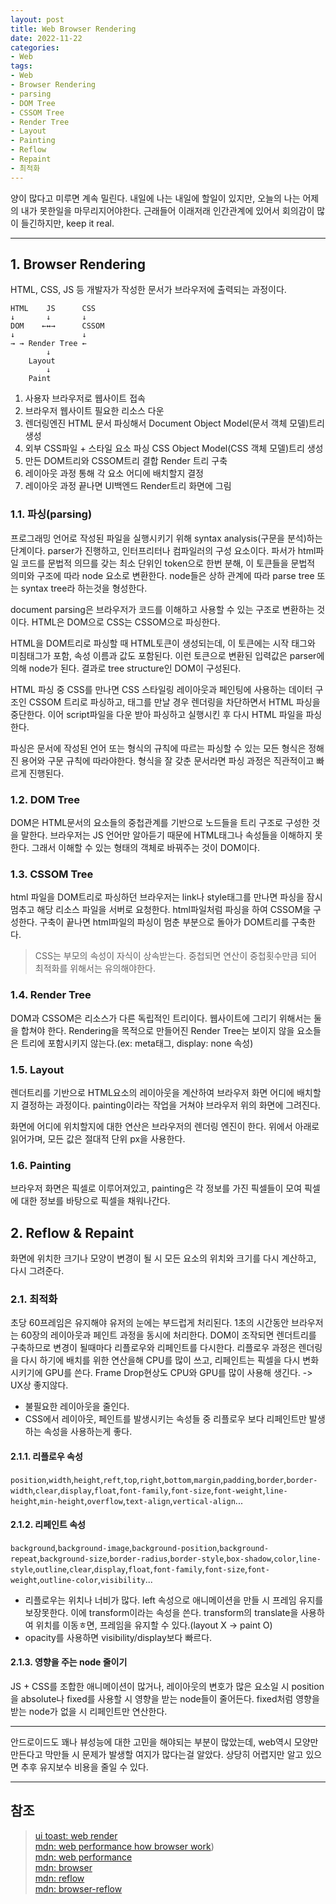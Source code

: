 ```yaml
---
layout: post
title: Web Browser Rendering
date: 2022-11-22
categories:
- Web
tags:
- Web
- Browser Rendering
- parsing
- DOM Tree
- CSSOM Tree
- Render Tree
- Layout
- Painting
- Reflow
- Repaint
- 최적화
---
```


양이 많다고 미루면 계속 밀린다. 내일에 나는 내일에 할일이 있지만, 오늘의 나는 어제의 내가 못한일을 마무리지어야한다. 근래들어 이래저래 인간관계에 있어서 회의감이 많이 들긴하지만, keep it real.

---

## 1. Browser Rendering

HTML, CSS, JS 등 개발자가 작성한 문서가 브라우저에 출력되는 과정이다.

```
HTML    JS      CSS
↓       ↓       ↓
DOM    ←↔→      CSSOM
↓               ↓
→ → Render Tree ←
        ↓
    Layout
        ↓
    Paint
```

1. 사용자 브라우저로 웹사이트 접속
2. 브라우저 웹사이트 필요한 리소스 다운
3. 렌더링엔진 HTML 문서 파싱해서 Document Object Model(문서 객체 모델)트리 생성
4. 외부 CSS파일 + 스타일 요소 파싱 CSS Object Model(CSS 객체 모델)트리 생성
5. 만든 DOM트리와 CSSOM트리 결합 Render 트리 구축
6. 레이아웃 과정 통해 각 요소 어디에 배치할지 결정
7. 레이아웃 과정 끝나면 UI백엔드 Render트리 화면에 그림

### 1.1. 파싱(parsing)

프로그래밍 언어로 작성된 파일을 실행시키기 위해 syntax analysis(구문을 분석)하는 단계이다. parser가 진행하고, 인터프리터나 컴파일러의 구성 요소이다. 파서가 html파일 코드를 문법적 의므를 갖는 최소 단위인 token으로 한번 분해, 이 토큰들을 문법적 의미와 구조에 따라 node 요소로 변환한다. node들은 상하 관계에 따라 parse tree 또는 syntax tree라 하는것을 형성한다.

document parsing은 브라우저가 코드를 이해하고 사용할 수 있는 구조로 변환하는 것이다. HTML은 DOM으로 CSS는 CSSOM으로 파싱한다.

HTML을 DOM트리로 파싱할 때 HTML토큰이 생성되는데, 이 토큰에는 시작 태그와 미침태그가 포함, 속성 이름과 값도 포함된다. 이런 토큰으로 변환된 입력값은 parser에 의해 node가 된다. 결과로 tree structure인 DOM이 구성된다.

HTML 파싱 중 CSS를 만나면 CSS 스타일링 레이아웃과 페인팅에 사용하는 데이터 구조인 CSSOM 트리로 파싱하고, 태그를 만날 경우 렌더링을 차단하면서 HTML 파싱을 중단한다. 이어 script파일을 다운 받아 파싱하고 실행시킨 후 다시 HTML 파일을 파싱한다.

파싱은 문서에 작성된 언어 또는 형식의 규칙에 따르는 파싱할 수 있는 모든 형식은 정해진 용어와 구문 규칙에 따라야한다. 형식을 잘 갖춘 문서라면 파싱 과정은 직관적이고 빠르게 진행된다.

### 1.2. DOM Tree

DOM은 HTML문서의 요소들의 중첩관계를 기반으로 노드들을 트리 구조로 구성한 것을 말한다. 브라우저는 JS 언어만 알아듣기 때문에 HTML태그나 속성들을 이해하지 못한다. 그래서 이해할 수 있는 형태의 객체로 바꿔주는 것이 DOM이다.

### 1.3. CSSOM Tree

html 파일을 DOM트리로 파싱하던 브라우저는 link나 style태그를 만나면 파싱을 잠시 멈추고 해당 리소스 파일을 서버로 요청한다. html파일처럼 파싱을 하여 CSSOM을 구성한다. 구축이 끝나면 html파일의 파싱이 멈춘 부분으로 돌아가 DOM트리를 구축한다.

> CSS는 부모의 속성이 자식이 상속받는다. 중첩되면 연산이 중첩횟수만큼 되어 최적화를 위해서는 유의해야한다.

### 1.4. Render Tree

DOM과 CSSOM은 리소스가 다른 독립적인 트리이다. 웹사이트에 그리기 위해서는 둘을 합쳐야 한다. Rendering을 목적으로 만들어진 Render Tree는 보이지 않을 요소들은 트리에 포함시키지 않는다.(ex: meta태그, display: none 속성)

### 1.5. Layout

렌더트리를 기반으로 HTML요소의 레이아웃을 계산하여 브라우저 화면 어디에 배치할지 결정하는 과정이다. painting이라는 작업을 거쳐야 브라우저 위의 화면에 그려진다.

화면에 어디에 위치할지에 대한 연산은 브라우저의 렌더링 엔진이 한다. 위에서 아래로 읽어가며, 모든 값은 절대적 단위 px을 사용한다.

### 1.6. Painting

브라우저 화면은 픽셀로 이루어져있고, painting은 각 정보를 가진 픽셀들이 모여 픽셀에 대한 정보를 바탕으로 픽셀을 채워나간다.

## 2. Reflow & Repaint

화면에 위치한 크기나 모양이 변경이 될 시 모든 요소의 위치와 크기를 다시 계산하고, 다시 그려준다.

### 2.1. 최적화

초당 60프레임은 유지해야 유저의 눈에는 부드럽게 처리된다. 1초의 시간동안 브라우저는 60장의 레이아웃과 페인트 과정을 동시에 처리한다. DOM이 조작되면 렌더트리를 구축하므로 변경이 될때마다 리플로우와 리페인트를 다시한다. 리플로우 과정은 렌더링을 다시 하기에 배치를 위한 연산을해 CPU를 많이 쓰고, 리페인트는 픽셀을 다시 변화시키기에 GPU를 쓴다. Frame Drop현상도 CPU와 GPU를 많이 사용해 생긴다. -> UX상 좋지않다.

- 불필요한 레이아웃을 줄인다.
- CSS에서 레이아웃, 페인트를 발생시키는 속성들 중 리플로우 보다 리페인트만 발생하는 속성을 사용하는게 좋다.

#### 2.1.1. 리플로우 속성

`position`,`width`,`height`,`reft`,`top`,`right`,`bottom`,`margin`,`padding`,`border`,`border-width`,`clear`,`display`,`float`,`font-family`,`font-size`,`font-weight`,`line-height`,`min-height`,`overflow`,`text-align`,`vertical-align`...

#### 2.1.2. 리페인트 속성

`background`,`background-image`,`background-position`,`background-repeat`,`background-size`,`border-radius`,`border-style`,`box-shadow`,`color`,`line-style`,`outline`,`clear`,`display`,`float`,`font-family`,`font-size`,`font-weight`,`outline-color`,`visibility`...

- 리플로우는 위치나 너비가 많다. left 속성으로 애니메이션을 만들 시 프레임 유지를 보장못한다. 이에 transform이라는 속성을 쓴다. transform의 translate을 사용하여 위치를 이동ㅎ면, 프레임을 유지할 수 있다.(layout X -> paint O)
- opacity를 사용하면 visibility/display보다 빠르다.

#### 2.1.3. 영향을 주는 node 줄이기

JS + CSS를 조합한 애니메이션이 많거나, 레이아웃의 변호가 많은 요소일 시 position을 absolute나 fixed를 사용할 시 영향을 받는 node들이 줄어든다. fixed처럼 영향을 받는 node가 없을 시 리페인트만 연산한다.

---

안드로이드도 꽤나 뷰성능에 대한 고민을 해야되는 부분이 많았는데, web역시 모양만 만든다고 막만들 시 문제가 발생할 여지가 많다는걸 알았다. 상당히 어렵지만 알고 있으면 추후 유지보수 비용을 줄일 수 있다.

---

## 참조

> [ui toast: web render](https://ui.toast.com/weekly-pick/ko_20171016)   
> [mdn: web performance how browser work](https://developer.mozilla.org/ko/docs/Web/Performance/How_browsers_work#%EA%B0%99%EC%9D%B4_%EB%B3%B4%EA%B8%B0))   
> [mdn: web performance](https://developer.mozilla.org/ko/docs/Web/Performance)   
> [mdn: browser](https://developer.mozilla.org/ko/docs/Glossary/Browser)   
> [mdn: reflow](https://developer.mozilla.org/ko/docs/Glossary/Reflow)   
> [mdn: browser-reflow](https://developers.google.com/speed/docs/insights/browser-reflow)